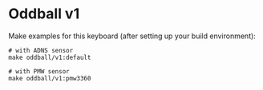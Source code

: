 # Oddball v1

Make examples for this keyboard (after setting up your build environment):

```
# with ADNS sensor
make oddball/v1:default
```
```
# with PMW sensor
make oddball/v1:pmw3360
```
